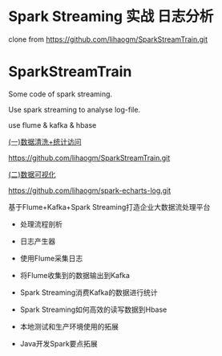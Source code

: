# Spark Streaming 实战 日志分析

clone from https://github.com/lihaogm/SparkStreamTrain.git

# SparkStreamTrain
Some code of spark streaming.

Use spark streaming to analyse log-file.

use flume & kafka & hbase

[(一)数据清洗+统计访问](https://blog.csdn.net/lihaogn/article/details/82461601)

https://github.com/lihaogm/SparkStreamTrain.git

[(二)数据可视化](https://blog.csdn.net/lihaogn/article/details/82469193)

https://github.com/lihaogm/spark-echarts-log.git


基于Flume+Kafka+Spark Streaming打造企业大数据流处理平台

* 处理流程剖析

* 日志产生器

* 使用Flume采集日志

* 将Flume收集到的数据输出到Kafka

* Spark Streaming消费Kafka的数据进行统计

* Spark Streaming如何高效的读写数据到Hbase

* 本地测试和生产环境使用的拓展

* Java开发Spark要点拓展